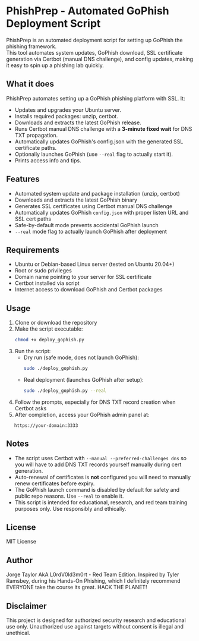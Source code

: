 # PhishPrep - Automated GoPhish Deployment Script

PhishPrep is an automated deployment script for setting up GoPhish the phishing framework.  
This tool automates system updates, GoPhish download, SSL certificate generation via Certbot (manual DNS challenge), and config updates, making it easy to spin up a phishing lab quickly.

## What it does

PhishPrep automates setting up a GoPhish phishing platform with SSL. It:
- Updates and upgrades your Ubuntu server.
- Installs required packages: unzip, certbot.
- Downloads and extracts the latest GoPhish release.
- Runs Certbot manual DNS challenge with a **3-minute fixed wait** for DNS TXT propagation.
- Automatically updates GoPhish's config.json with the generated SSL certificate paths.
- Optionally launches GoPhish (use `--real` flag to actually start it).
- Prints access info and tips.


## Features

- Automated system update and package installation (unzip, certbot)  
- Downloads and extracts the latest GoPhish binary  
- Generates SSL certificates using Certbot manual DNS challenge  
- Automatically updates GoPhish `config.json` with proper listen URL and SSL cert paths  
- Safe-by-default mode prevents accidental GoPhish launch  
- `--real` mode flag to actually launch GoPhish after deployment   



## Requirements

- Ubuntu or Debian-based Linux server (tested on Ubuntu 20.04+)  
- Root or sudo privileges  
- Domain name pointing to your server for SSL certificate  
- Certbot installed via script 
- Internet access to download GoPhish and Certbot packages  


## Usage

1. Clone or download the repository  
2. Make the script executable:  
    ```bash
    chmod +x deploy_gophish.py
    ```  
3. Run the script:  
    - Dry run (safe mode, does not launch GoPhish):  
      ```bash
      sudo ./deploy_gophish.py
      ```  
    - Real deployment (launches GoPhish after setup):  
      ```bash
      sudo ./deploy_gophish.py --real
      ```  
4. Follow the prompts, especially for DNS TXT record creation when Certbot asks  
5. After completion, access your GoPhish admin panel at:  
 ```
    https://your-domain:3333  
   ```



## Notes

- The script uses Certbot with `--manual --preferred-challenges dns` so you will have to add DNS TXT records yourself manually during cert generation.  
- Auto-renewal of certificates is **not** configured you will need to manually renew certificates before expiry.  
- The GoPhish launch command is disabled by default for safety and public repo reasons. Use `--real` to enable it.  
- This script is intended for educational, research, and red team training purposes only. Use responsibly and ethically.  



## License

MIT License 



## Author

Jorge Taylor AkA L0rdV0ld3m0rt - Red Team Edition.  Inspired by Tyler Ramsbey, during his Hands-On Phishing, which I definitely recommend EVERYONE take the course its great. HACK THE PLANET! 



## Disclaimer

This project is designed for authorized security research and educational use only. Unauthorized use against targets without consent is illegal and unethical.
